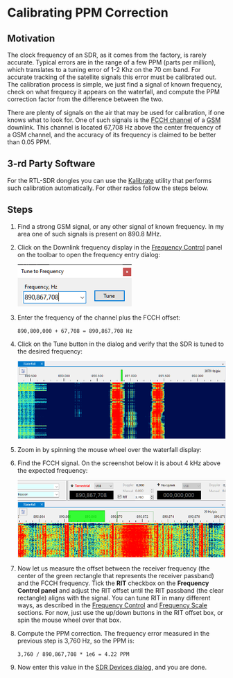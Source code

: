 # Calibrating PPM Correction

## Motivation

The clock frequency of an SDR, as it comes from the factory, is rarely accurate. Typical errors are in the range of
a few PPM (parts per million),
which translates to a tuning error of 1-2 Khz on the 70 cm band. For accurate tracking of the satellite signals this error
must be calibrated out. The calibration process is simple, we just find a signal of known frequency, check on what frequecy it
appears on the waterfall, and compute the PPM correction factor from the difference between the two.

There are plenty of signals on the air that may be used for calibration, if one knows what to look for. One of such
signals is the
[FCCH channel](https://en.wikipedia.org/wiki/FCCH)
of a
[GSM](https://en.wikipedia.org/wiki/GSM_frequency_bands)
downlink. This channel is located 67,708 Hz above the center frequency of a GSM channel, and the accuracy of its
frequency is claimed to be better than 0.05 PPM.

## 3-rd Party Software

For the RTL-SDR dongles you can use the
[Kalibrate](https://github.com/steve-m/kalibrate-rtl)
utility that performs such calibration automatically. For other radios follow the steps below.

## Steps

1. Find a strong GSM signal, or any other signal of known frequency. In my area one of such signals is present on 890.8 MHz.
2. Click on the Downlink frequency display in the
[Frequency Control](frequency_control.md)
panel on the toolbar to open the frequency entry dialog:

    ![Frequency Entry Dialog](../images/frequency_entry_dialog.png)

3. Enter the frequency of the channel plus the FCCH offset:

    ```text
    890,800,000 + 67,708 = 890,867,708 Hz
    ```

4. Click on the Tune button in the dialog and verify that the SDR is tuned to the desired frequency:

    ![waterfall](../images/ppm_calibration_1.png)

5. Zoom in by spinning the mouse wheel over the waterfall display:
6. Find the FCCH signal. On the screenshot below it is about 4 kHz above the expected frequency:

    ![waterfall](../images/ppm_calibration_2.png)

7. Now let us measure the offset between the receiver frequency (the center of the green rectangle that represents
    the receiver passband) and the FCCH frequency. Tick the **RIT** checkbox on the **Frequency Control panel**
    and adjust the RIT offset until the RIT passband (the clear rectangle) aligns with the signal.
    You can tune RIT in many different ways, as described in the
    [Frequency Control](frequency_control.md) and [Frequency Scale](frequency_scale.md) sections. For now, just use the
    up/down buttons in the RIT offset box, or spin the mouse wheel over that box.

8. Compute the PPM correction. The frequency error measured in the previous step is 3,760 Hz, so the PPM is:

    ```text
    3,760 / 890,867,708 * 1e6 = 4.22 PPM
    ```

9. Now enter this value in the [SDR Devices dialog](setting_up_sdr.md), and you are done.
